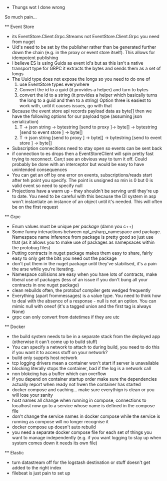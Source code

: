 * Thungs wot I done wrong

So much pain...

** Event Store
- its EventStore.Client.Grpc.Streams not EventStore.Client.Grpc you need from nuget
- Uid's need to be set by the publisher rather than be generated further down the chain (e.g. in the proxy or event store itself). This allows for idempotent publishing
- I believe ES is using Guids as event id's but as this isn't a native transport type for GRPC it extracts the bytes and sends them as a set of longs
- The Uuid type does not expose the longs so you need to do one of
	1. use EventStore types everywhere
	2. Convert the id to a guid (it provides a helper) and turn to bytes
	3. convert the id to a string (it provides a helper which basically turns the long to a guid and then to a string)
  Option three is easiest to work with, until it causes issues, go with that
- Because the event store api records payload data as byte[] then we have the following options for our payload type (assuming json serialization)
	1. T -> json string -> bytestring [send to proxy ]-> byte[] -> bytestring [send to event store ] -> byte[]
	2. T -> json string [send to proxy ] -> byte[] -> bytestring [send to event store ] -> byte[]
- Subscription connecitions need to stay open so events can be sent back 
- if connection to es drops then a EventStoreClient will spin pretty fast trying to reconnect. Can;t see an obvious way to turn it off. Could probably be done with an interceptor but would be easy to have unintended consequences
- You can get an off by one error on events, subscriptions/reads start after teh point you specify. The point is unsigned so min is 0 but 0 is valid event so need to specify null
- Projections have a warm up - they shouldn't be serving until they're up to date. You need to be careful with this because the DI system in asp won't instantiate an instance of an object until it's needed. This will often be on the first request

** Grpc
- Enum values must be unique per *package* (damn you c++)
- Some funny interactions between opt_csharp_namespace and package. Namespace name inference from package is pretty good so just use that (as it allows you to make use of packages as namepsaces within the protobug files)
- Putting contracts in nuget package makes them easy to share, fairly easy to only get the bits you need out the package
- don't put them in the nuget package until they've stabilised, it's a pain the arse while you're iterating.
- Namespace collisions are easy when you have lots of contracts, make liberal use of packages (less of an issue if you don't bung all your contracts in one nuget package)
- clean rebuilds often, the protobuf compiler gets wedged frequently
- Everything (apart frommessages) is a value type. You need to think how to deal with the absence of a response - null is not an option. You can mimic null with oneof (it's a tagged union and the first tag is always None)
- grpc can only convert from datetimes if they are utc

** Docker
- the build system needs to be in a separate stack from the deployed app (otherwise it can't come up to build stuff)
- You can specify a network to attach to during build, you need to do this if you want it to access stuff on your network? 
- build only supprts host network
- tcp logging drivers mean a container won't start if server is unavailable
- blocking literally stops the container, bad if the log is a network call
- non blokcing has a buffer which can overflow
- if you depend on container startup order make sure the dependencies actually report when ready not hwen the container has started
- docker compose and caching... make sure everythign is clean or you  will lose your sanity
- host names all change when running in compose, connections to localhost now go to a service whose name is defined in the compose file
- don't change the service names in docker compose while the service is running as compose will no longer recognise it
- docker compose up doesn't auto rebuild
- you need a separate docker compose file for each set of things you want to manage independently (e.g. if you want logging to stay up when system comes down it needs its own file)

** Elastic
- turn datastream off for the logstash destination or stuff doesn't get added to the right index
- filebeat is just pain to set up

